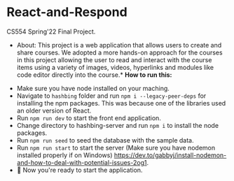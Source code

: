 # React-and-Respond

CS554 Spring'22 Final Project.

- About: This project is a web application that allows users to create and share courses. We adopted a more hands-on approach for the courses in this project allowing the user to read and interact with the course items using a variety of images, videos, hyperlinks and modules like code editor directly into the course.\*
  **How to run this:**

* Make sure you have node installed on your maching.
* Navigate to `hashbing` folder and run `npm i --legacy-peer-deps` for installing the npm packages. This was because one of the libraries used an older version of React.
* Run `npm run dev` to start the front end application.
* Change directory to hashbing-server and run `npm i` to install the node packages.
* Run `npm run seed` to seed the database with the sample data.
* Run `npm run start` to start the server (Make sure you have nodemon installed properly if on Windows) https://dev.to/gabbyj/install-nodemon-and-how-to-deal-with-potential-issues-2og1.
* 🚀 Now you're ready to start the application.
